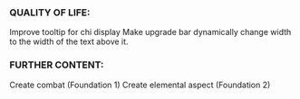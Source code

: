 ### QUALITY OF LIFE:

Improve tooltip for chi display
Make upgrade bar dynamically change width to the width of the text above it.

### FURTHER CONTENT:

Create combat (Foundation 1)
Create elemental aspect (Foundation 2)
